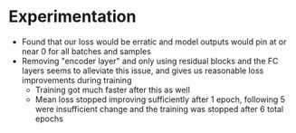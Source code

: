 # Experimentation
- Found that our loss would be erratic and model outputs would pin at or near 0 for all batches and samples
- Removing "encoder layer" and only using residual blocks and the FC layers seems to alleviate this issue, and gives us reasonable loss improvements during training
    - Training got much faster after this as well
    - Mean loss stopped improving sufficiently after 1 epoch, following 5 were insufficient change and the training was stopped after 6 total epochs
